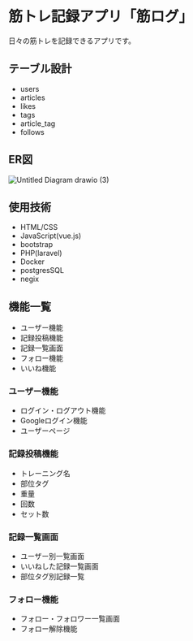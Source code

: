 # 筋トレ記録アプリ「筋ログ」
日々の筋トレを記録できるアプリです。

## テーブル設計
- users
- articles
- likes
- tags
- article_tag
- follows

## ER図
![Untitled Diagram drawio (3)](https://user-images.githubusercontent.com/64354869/156914764-ff9f0681-ea21-4b12-b687-f8cc8c152e70.svg)


## 使用技術
- HTML/CSS
- JavaScript(vue.js)
- bootstrap
- PHP(laravel)
- Docker
- postgresSQL
- negix

## 機能一覧
- ユーザー機能
- 記録投稿機能
- 記録一覧画面
- フォロー機能
- いいね機能
### ユーザー機能
- ログイン・ログアウト機能
- Googleログイン機能
- ユーザーページ

### 記録投稿機能
- トレーニング名
- 部位タグ
- 重量
- 回数
- セット数

### 記録一覧画面
- ユーザー別一覧画面
- いいねした記録一覧画面
- 部位タグ別記録一覧

### フォロー機能
- フォロー・フォロワー一覧画面
- フォロー解除機能

